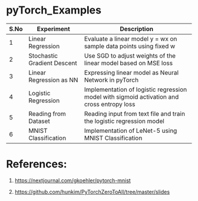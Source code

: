 # pyTorch_Examples

| S.No | Experiment | Description |
| ---------- | ---------- | ----------------- |
| 1 | Linear Regression |  Evaluate a linear model y = wx on sample data points using fixed w | 
| 2 | Stochastic Gradient Descent | Use SGD to adjust weights of the linear model based on MSE loss |
| 3 | Linear Regression as NN | Expressing linear model as Neural Network in pyTorch |
| 4 | Logistic Regression | Implementation of logistic regression model with sigmoid activation and cross entropy loss |
| 5 | Reading from Dataset | Reading input from text file and train the logistic regression model |
| 6 | MNIST Classification | Implementation of LeNet-5 using MNIST Classification |



# References:
1. https://nextjournal.com/gkoehler/pytorch-mnist

2. https://github.com/hunkim/PyTorchZeroToAll/tree/master/slides
